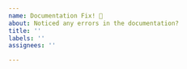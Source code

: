 ```yaml
---
name: Documentation Fix! 📝
about: Noticed any errors in the documentation?
title: ''
labels: ''
assignees: ''

---
```



